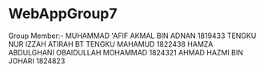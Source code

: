 # WebAppGroup7
Group Member:-
   MUHAMMAD 'AFIF AKMAL BIN ADNAN                  1819433
   TENGKU NUR IZZAH ATIRAH BT TENGKU MAHAMUD       1822438
   HAMZA ABDULGHANI OBAIDULLAH MOHAMMAD            1824321
   AHMAD HAZMI BIN JOHARI                          1824823 
